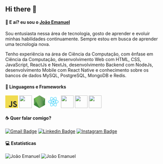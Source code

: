 ## Hi there 👋

#### :wave: E aí? eu sou o <a href="https://www.linkedin.com/in/Joao-Emanuel/"> João Emanuel </a> 

<p>
  Sou entusiasta nessa área de tecnologia, gosto de aprender e evoluir minhas habilidades continuamente. Sempre estou em busca de aprender uma tecnologia nova.
</p>
<p>
  Tenho experiência na área de Ciência da Computação, com ênfase em Ciência da Computação, desenvolvimento Web com HTML, CSS, JavaScript, ReactJs e NextJs, desenvolvimento Backend com NodeJs, desenvolvimento Mobile com React Native e conhecimento sobre os bancos de dados MySQL, PostgreSQL, MongoDB e Redis.
</p>

#### :rocket: Linguagens e Frameworks
<div>
  <img src="https://raw.githubusercontent.com/github/explore/80688e429a7d4ef2fca1e82350fe8e3517d3494d/topics/javascript/javascript.png" width="40px" height="40px">
  <img src="https://user-images.githubusercontent.com/51726945/87152548-4d851a00-c28c-11ea-9f39-5a799361f051.png" width="40px" height="40px">
  <img src="https://raw.githubusercontent.com/github/explore/80688e429a7d4ef2fca1e82350fe8e3517d3494d/topics/nodejs/nodejs.png" width="40px" height="40px">
  <img src="https://raw.githubusercontent.com/github/explore/80688e429a7d4ef2fca1e82350fe8e3517d3494d/topics/react/react.png" width="40px" height="40px">
  <img src="https://raw.githubusercontent.com/jmnote/z-icons/master/svg/bash.svg" width="40px" height="40px">
  <img src="https://raw.githubusercontent.com/jmnote/z-icons/master/svg/git.svg" width="40px" height="40px">
  <img src="https://raw.githubusercontent.com/jmnote/z-icons/master/svg/github.svg" width="40px" height="40px">
</div>

#### :coffee: Quer falar comigo?
    
[![Gmail Badge](https://img.shields.io/badge/-emanuel71jo@gmail.com-ff0000?style=flat-square&logo=Gmail&logoColor=white&link=mailto:emanuel71jo@gmail.com)](mailto:emanuel71jo@gmail.com) 
[![Linkedin Badge](https://img.shields.io/badge/-LinkedIn-blue?style=flat-square&logo=Linkedin&logoColor=white&link=https://www.linkedin.com/in/Joao-Emanuel/)](https://www.linkedin.com/in/Joao-Emanuel/) 
[![Instagram Badge](https://img.shields.io/badge/-Instagram-violet?style=flat-square&logo=Instagram&logoColor=white&link=https://www.instagram.com/emanuel71jo/)](https://www.instagram.com/emanuel71jo/)

#### 💻 Estatísticas
![João Emanuel](https://github-readme-stats.vercel.app/api/top-langs/?username=emanuel71jo&count_private=true&layout=compact&theme=vision-friendly-dark&langs_count=8)
![João Emanuel](https://github-readme-stats.vercel.app/api?username=emanuel71jo&count_private=true&show_icons=true&hide=issues&theme=vision-friendly-dark)
